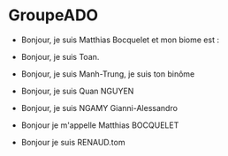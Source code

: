 # GroupeADO
- Bonjour, je suis Matthias Bocquelet et mon biome est : 

- Bonjour, je suis Toan.

- Bonjour, je suis Manh-Trung, je suis ton binôme

- Bonjour, je suis Quan NGUYEN

- Bonjour, je suis NGAMY Gianni-Alessandro

- Bonjour je m'appelle Matthias BOCQUELET

- Bonjour je suis RENAUD.tom
